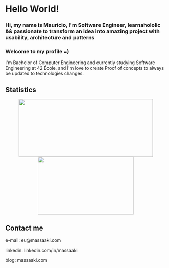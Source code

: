 
# Hello World!

### **Hi, my name is Maurício, I'm Software Engineer, learnahololic && passionate to transform an idea into amazing project with usability, architecture and patterns**
### **Welcome to my profile =)**

<p>I'm Bachelor of Computer Engineering and currently studying Software Engineering at 42 École, and I'm love to create Proof of concepts to always be updated to technologies changes.</p>

## Statistics
<p align="center">
<img height="180em"  width="420px" src="https://github-readme-stats.vercel.app/api?username=massaaki&count_private=true&show_icons=true&hide=issues&hide_border=true&theme=react" />
<img height="180em"  width="300px" src="https://github-readme-stats.vercel.app/api/top-langs/?username=massaaki&&hide=CoffeeScript,Objective-C,R,Vue,html,Ruby,java,handlebars,Starlark,%20php,css,scss,javascript,Jupyter%20Notebook&layout=compact&langs_count=6&theme=react&hide_border=true" />
</p>


## Contact me
<p>e-mail: eu@massaaki.com</p>
<p>linkedin: linkedin.com/in/massaaki</p>
<p>blog: massaaki.com</p>
